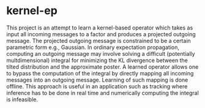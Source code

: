 kernel-ep
=========

This project is an attempt to learn a kernel-based operator which takes as input all incoming messages to a factor and produces a projected outgoing message. The projected outgoing message is constrained to be a certain parametric form e.g., Gaussian. In ordinary expectation propagation, computing an outgoing message may involve solving a difficult (potentially multdimensional) integral for minimizing the KL divergence between the tilted distribution and the approximate poster. A learned operator allows one to bypass the computation of the integral by directly mapping all incoming messages into an outgoing message. Learning of such mapping is done offline. This approach is useful in an application such as tracking where inference has to be done in real time and numerically computing the integral is infeasible. 